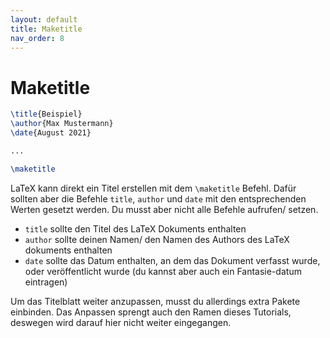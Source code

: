 ```yaml
---
layout: default
title: Maketitle
nav_order: 8
---
```


# Maketitle
```latex
\title{Beispiel}
\author{Max Mustermann}
\date{August 2021}

...

\maketitle
```


LaTeX kann direkt ein Titel erstellen mit dem `\maketitle` Befehl.
Dafür sollten aber die Befehle `title`, `author` und `date` mit den entsprechenden Werten gesetzt werden.
Du musst aber nicht alle Befehle aufrufen/ setzen.
- `title` sollte den Titel des LaTeX Dokuments enthalten
- `author` sollte deinen Namen/ den Namen des Authors des LaTeX dokuments enthalten
- `date` sollte das Datum enthalten, an dem das Dokument verfasst wurde, oder veröffentlicht wurde (du kannst aber auch ein Fantasie-datum eintragen)

Um das Titelblatt weiter anzupassen, musst du allerdings extra Pakete einbinden.
Das Anpassen sprengt auch den Ramen dieses Tutorials, deswegen wird darauf hier nicht weiter eingegangen.
